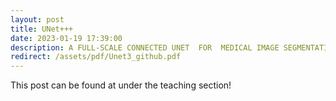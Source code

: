 ```yaml
---
layout: post
title: UNet+++ 
date: 2023-01-19 17:39:00
description: A FULL-SCALE CONNECTED UNET  FOR  MEDICAL IMAGE SEGMENTATION
redirect: /assets/pdf/Unet3_github.pdf
---
```


This post can be found at under the teaching section!